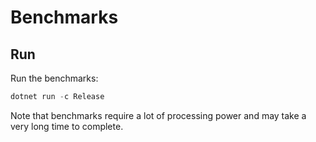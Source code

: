 # Benchmarks

## Run

Run the benchmarks:
```ps1
dotnet run -c Release
```

Note that benchmarks require a lot of processing power and may take a very long time to complete.
